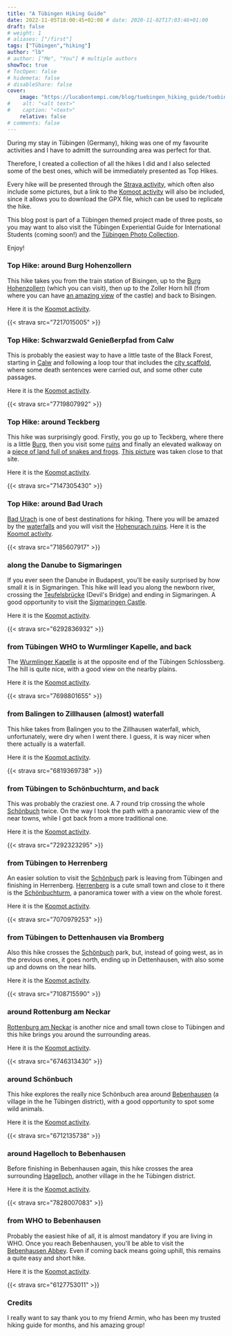 ```yaml
---
title: "A Tübingen Hiking Guide"
date: 2022-11-05T18:00:45+02:00 # date: 2020-11-02T17:03:46+01:00
draft: false
# weight: 1
# aliases: ["/first"]
tags: ["Tübingen","hiking"]
author: "lb"
# author: ["Me", "You"] # multiple authors
showToc: true
# TocOpen: false
# hidemeta: false
# disableShare: false
cover:
    image: "https://lucabontempi.com/blog/tuebingen_hiking_guide/tuebingen_hiking_guide_1.JPG"
#    alt: "<alt text>"
#    caption: "<text>"
    relative: false
# comments: false
---
```

During my stay in Tübingen (Germany), hiking was one of my favourite activities and I have to admitt the surrounding area was perfect for that.

Therefore, I created a collection of all the hikes I did and I also selected some of the best ones, which will be immediately presented as Top Hikes. 

Every hike will be presented through the [Strava activity](https://www.strava.com/athletes/4403103), which often also include some pictures, but a link to the [Komoot activity](https://www.komoot.it/user/2218098976141) will also be included, since it allows you to download the GPX file, which can be used to replicate the hike.

This blog post is part of a Tübingen themed project made of three posts, so you may want to also visit the Tübingen Experiential Guide for International Students (coming soon!) and the [Tübingen Photo Collection](https://lucabontempi.com/blog/tuebingen_collection/).

Enjoy!

### Top Hike: around Burg Hohenzollern

This hike takes you from the train station of Bisingen, up to the [Burg Hohenzollern](https://en.wikipedia.org/wiki/Hohenzollern_Castle) (which you can visit), then up to the Zoller Horn hill (from where you can have [an amazing view](https://lucabontempi.com/blog/tuebingen_collection/#20) of the castle) and back to Bisingen. 

Here it is the [Koomot activity](https://www.komoot.it/tour/786302697?share_token=aIEibxQFqoDbQcsaw74Wk6kw6OTKPCOEekPQjOA2OI0RasYQUl&ref=wtd "Komoot").

{{< strava src="7217015005" >}}

### Top Hike: Schwarzwald Genießerpfad from Calw

This is probably the easiest way to have a little taste of the Black Forest, starting in [Calw](https://en.wikipedia.org/wiki/Calw) and following a loop tour that includes the [city scaffold](https://www.komoot.it/highlight/78321), where some death sentences were carried out, and some other cute passages. 

Here it is the [Koomot activity](https://www.komoot.it/tour/907533563?share_token=aPZ37hKQhJb93wUI5GwuX1py3qfST4PmbrLfjE3LZWS54tnTxS&ref=wtd "Komoot").

{{< strava src="7719807992" >}}

### Top Hike: around Teckberg

This hike was surprisingly good. Firstly, you go up to Teckberg, where there is a little [Burg](https://goo.gl/maps/AtUbzGXJYD7HTh2a8), then you visit some [ruins](https://goo.gl/maps/PtLoEGiH7LZYQbby9) and finally an elevated walkway on a [piece of land full of snakes and frogs](https://de.wikipedia.org/wiki/Schopflocher_Torfmoor). [This picture](https://lucabontempi.com/blog/tuebingen_collection/#19) was taken close to that site.

Here it is the [Koomot activity](https://www.komoot.it/tour/770772712?share_token=abQV14KuwJkTJnx6YCgSLVCpP3pyuaB3d6GEk7riH8aQcMxaYx&ref=wtd "Komoot").

{{< strava src="7147305430" >}}

### Top Hike: around Bad Urach

[Bad Urach](https://en.wikipedia.org/wiki/Bad_Urach) is one of best destinations for hiking. There you will be amazed by the [waterfalls](https://goo.gl/maps/5CR8cAZo2D9mj3pB8) and you will visit the [Hohenurach ruins](https://goo.gl/maps/5QQ8h8QjRiFmhpoe6). Here it is the [Koomot activity](https://www.komoot.it/tour/778869387?share_token=as67jEU9G7Pu2XXJMvR5IR45X3MgjpyD9W2T4ZvW6rVJZN4Uqh&ref=wtd "Komoot").

{{< strava src="7185607917" >}}

### along the Danube to Sigmaringen

If you ever seen the Danube in Budapest, you'll be easily surprised by how small it is in Sigmaringen. This hike will lead you along the newborn river, crossing the [Teufelsbrücke](https://www.komoot.it/highlight/438257) (Devil's Bridge) and ending in Sigmaringen. A good opportunity to visit the [Sigmaringen Castle](https://en.wikipedia.org/wiki/Sigmaringen_Castle).

Here it is the [Koomot activity](https://www.komoot.it/tour/972365219?share_token=atqZyk43Pkk8zNIdwKLHhNrZ5qQOUOQS1G4nS1u0mt4Wm0J7OC&ref=wtd "Komoot").

{{< strava src="6292836932" >}}

### from Tübingen WHO to Wurmlinger Kapelle, and back

The [Wurmlinger Kapelle](https://goo.gl/maps/T2LqqEmh85zj7ZxZ7) is at the opposite end of the Tübingen Schlossberg. The hill is quite nice, with a good view on the nearby plains.

Here it is the [Koomot activity](https://www.komoot.it/tour/902468157?share_token=aG2vCmTupWW8blCowwXp1QXf57SG1KzHHs0WWoLrOUvu0WS7zW&ref=wtd "Komoot").

{{< strava src="7698801655" >}}

### from Balingen to Zillhausen (almost) waterfall

This hike takes from Balingen you to the Zillhausen waterfall, which, unfortunately, were dry when I went there. I guess, it is way nicer when there actually is a waterfall.

Here it is the [Koomot activity](https://www.komoot.it/tour/902468157?share_token=aG2vCmTupWW8blCowwXp1QXf57SG1KzHHs0WWoLrOUvu0WS7zW&ref=wtd "Komoot").

{{< strava src="6819369738" >}}

### from Tübingen to Schönbuchturm, and back

This was probably the craziest one. A 7 round trip crossing the whole [Schönbuch](https://en.wikipedia.org/wiki/Sch%C3%B6nbuch) twice. On the way I took the path with a panoramic view of the near towns, while I got back from a more traditional one.

Here it is the [Koomot activity](https://www.komoot.it/tour/972362976?share_token=aVDC7dshJBD5WSU1eCQJ0CZt9DHrSnFWXoGR96kWUskpfn168w&ref=wtd "Komoot").

{{< strava src="7292323295" >}}

### from Tübingen to Herrenberg

An easier solution to visit the [Schönbuch](https://en.wikipedia.org/wiki/Sch%C3%B6nbuch) park is leaving from Tübingen and finishing in Herrenberg. [Herrenberg](https://lucabontempi.com/blog/tuebingen_collection/#22) is a cute small town and close to it there is the [Schönbuchturm](https://lucabontempi.com/blog/tuebingen_collection/#21), a panoramica tower with a view on the whole forest.

Here it is the [Koomot activity](https://www.komoot.it/tour/755603142?share_token=aHgqiefs3ylGcpKI3hBSjMKP8oIGkuJn9N1WgCCLVyYt8J7LLi&ref=wtd "Komoot").

{{< strava src="7070979253" >}}

### from Tübingen to Dettenhausen via Bromberg

Also this hike crosses the [Schönbuch](https://en.wikipedia.org/wiki/Sch%C3%B6nbuch) park, but, instead of going west, as in the previous ones, it goes north, ending up in Dettenhausen, with also some up and downs on the near hills.

Here it is the [Koomot activity](https://www.komoot.it/tour/762834783?share_token=a1tkPzX1ziCrOpfzZdJoUmrNM83nzbEmCRZdBmU4Vzxriw27U9&ref=wtd "Komoot").

{{< strava src="7108715590" >}}

### around Rottenburg am Neckar

[Rottenburg am Neckar](https://en.wikipedia.org/wiki/Rottenburg_am_Neckar) is another nice and small town close to Tübingen and this hike brings you around the surrounding areas.

Here it is the [Koomot activity](https://www.komoot.it/tour/685497302?share_token=ae5wEpNaIJzP8g5zslwe8Zcqxa0sPTgzQiQWUGF0iAAEG6w61L&ref=wtd "Komoot").

{{< strava src="6746313430" >}}

### around Schönbuch

This hike explores the really nice Schönbuch area around [Bebenhausen](https://en.wikipedia.org/wiki/Bebenhausen) (a village in the he Tübingen district), with a good opportunity to spot some wild animals.

Here it is the [Koomot activity](https://www.komoot.it/tour/678294933?share_token=aIUWLJOkWffcj6ef11uJ7jrQt2L2cwCDFsqCHvGohSyVF12X9I&ref=wtd "Komoot").

{{< strava src="6712135738" >}}

### around Hagelloch to Bebenhausen

Before finishing in Bebenhausen again, this hike crosses the area surrounding [Hagelloch](https://en.wikipedia.org/wiki/Hagelloch), another village in the he Tübingen district.

Here it is the [Koomot activity](https://www.komoot.it/tour/929681393?share_token=aU0Z1uvkubbqJIsOYI2dt1BbvB4YRuav4FtJqAprjBHsr2DgSH&ref=wtd "Komoot").

{{< strava src="7828007083" >}}

### from WHO to Bebenhausen 

Probably the easiest hike of all, it is almost mandatory if you are living in WHO. Once you reach Bebenhausen, you'll be able to visit the [Bebenhausen Abbey](https://en.wikipedia.org/wiki/Bebenhausen_Abbey). Even if coming back means going uphill, this remains a quite easy and short hike.

Here it is the [Koomot activity](https://www.komoot.it/tour/527550832?share_token=a9OnZWxxTzDr6C82b4rHYyo8SHqbPO8BFqCXmcqk2hvUaYl6Ko&ref=wtd "Komoot").

{{< strava src="6127753011" >}}

### Credits

I really want to say thank you to my friend Armin, who has been my trusted hiking guide for months, and his amazing group!